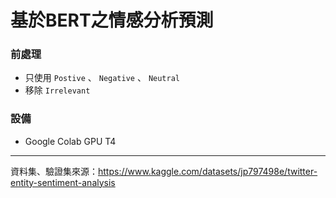 # 基於BERT之情感分析預測
### 前處理
- 只使用 `Postive` 、 `Negative` 、 `Neutral`
- 移除 `Irrelevant`

### 設備
- Google Colab GPU T4

---
資料集、驗證集來源：https://www.kaggle.com/datasets/jp797498e/twitter-entity-sentiment-analysis
